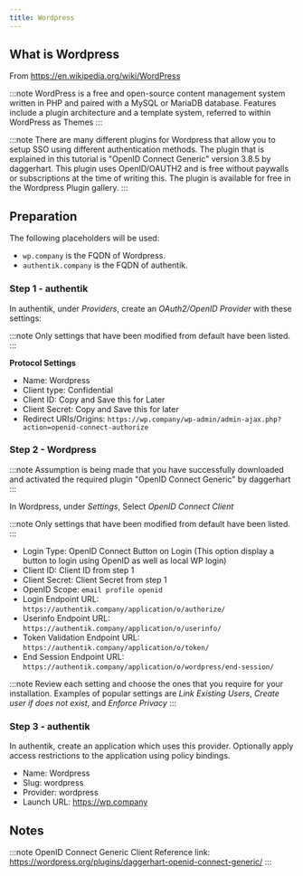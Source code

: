 ```yaml
---
title: Wordpress
---
```


## What is Wordpress

From https://en.wikipedia.org/wiki/WordPress

:::note
WordPress is a free and open-source content management system written in PHP and paired with a MySQL or MariaDB database. Features include a plugin architecture and a template system, referred to within WordPress as Themes
:::

:::note
There are many different plugins for Wordpress that allow you to setup SSO using different authentication methods.  The plugin that is explained in this tutorial is "OpenID Connect Generic" version 3.8.5 by daggerhart.  This plugin uses OpenID/OAUTH2 and is free without paywalls or subscriptions at the time of writing this.  The plugin is available for free in the Wordpress Plugin gallery.
:::

## Preparation

The following placeholders will be used:

- `wp.company` is the FQDN of Wordpress.
- `authentik.company` is the FQDN of authentik.

### Step 1 - authentik

In authentik, under _Providers_, create an _OAuth2/OpenID Provider_ with these settings:

:::note
Only settings that have been modified from default have been listed.
:::

**Protocol Settings**
- Name: Wordpress
- Client type: Confidential
- Client ID: Copy and Save this for Later
- Client Secret: Copy and Save this for later
- Redirect URIs/Origins: `https://wp.company/wp-admin/admin-ajax.php?action=openid-connect-authorize`


### Step 2 - Wordpress

:::note
Assumption is being made that you have successfully downloaded and activated the required plugin "OpenID Connect Generic" by daggerhart
:::

In Wordpress, under _Settings_, Select _OpenID Connect Client_

:::note
Only settings that have been modified from default have been listed.
:::

- Login Type: OpenID Connect Button on Login (This option display a button to login using OpenID as well as local WP login)
- Client ID: Client ID from step 1
- Client Secret: Client Secret from step 1
- OpenID Scope: `email profile openid`
- Login Endpoint URL: `https://authentik.company/application/o/authorize/`
- Userinfo Endpoint URL: `https://authentik.company/application/o/userinfo/`
- Token Validation Endpoint URL: `https://authentik.company/application/o/token/`
- End Session Endpoint URL: `https://authentik.company/application/o/wordpress/end-session/`


:::note
Review each setting and choose the ones that you require for your installation.  Examples of popular settings are _Link Existing Users_, _Create user if does not exist_, and _Enforce Privacy_
:::

### Step 3 - authentik

In authentik, create an application which uses this provider. Optionally apply access restrictions to the application using policy bindings.

- Name: Wordpress
- Slug: wordpress
- Provider: wordpress
- Launch URL: https://wp.company


## Notes

:::note
OpenID Connect Generic Client Reference link: https://wordpress.org/plugins/daggerhart-openid-connect-generic/
:::
